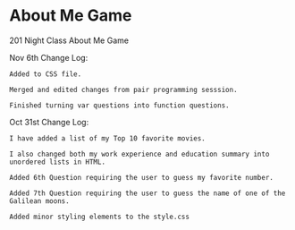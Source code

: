 # About Me Game
201 Night Class About Me Game

Nov 6th Change Log:

    Added to CSS file.

    Merged and edited changes from pair programming sesssion.

    Finished turning var questions into function questions.

Oct 31st Change Log:

    I have added a list of my Top 10 favorite movies.

    I also changed both my work experience and education summary into unordered lists in HTML.

    Added 6th Question requiring the user to guess my favorite number.

    Added 7th Question requiring the user to guess the name of one of the Galilean moons.

    Added minor styling elements to the style.css